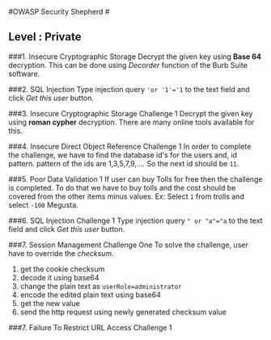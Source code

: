 #OWASP Security Shepherd #
## Level : Private ##

###1. Insecure Cryptographic Storage
Decrypt the given key using **Base 64** decryption.
This can be done using *Decorder* function of the Burb Suite software.

###2. SQL Injection
Type injection query `'or '1'='1` to the text field and click *Get this user* button.

###3. Insecure Cryptographic Storage Challenge 1
Decrypt the given key using **roman cypher** decryption.
There are many online tools available for this.

###4. Insecure Direct Object Reference Challenge 1
In order to complete the challenge, we have to find the database id's for the users and, id pattern.
pattern of the ids are 1,3,5,7,9,....
So the next id should be `11`.

###5. Poor Data Validation 1
If user can buy Tolls for free then the challenge is completed.
To do that we have to buy tolls and the cost should be covered from the other items minus values.
Ex: Select `1` from trolls and select `-100` Megusta.

###6. SQL Injection Challenge 1
Type injection query `" or "a"="a` to the text field and click *Get this user* button.

###7. Session Management Challenge One
To solve the challenge, user have to override the *checksum*.
1. get the cookie checksum
2. decode it using base64
3. change the plain text as `userRole=administrator`
4. encode the edited plain text using base64
5. get the new value
6. send the http request using newly generated checksum value

###7. Failure To Restrict URL Access Challenge 1

